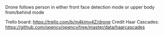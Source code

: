 Drone follows person in either front face detection mode or upper body from/behind mode

Trello board: https://trello.com/b/m4kimv4Z/drone
Credit Haar Cascades: https://github.com/opencv/opencv/tree/master/data/haarcascades
